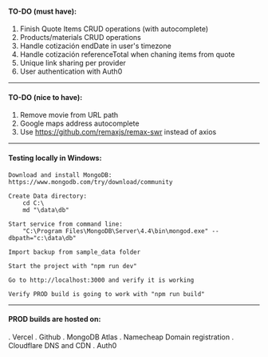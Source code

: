 #### TO-DO (must have):
1. Finish Quote Items CRUD operations (with autocomplete)
2. Products/materials CRUD operations
3. Handle cotización endDate in user's timezone
4. Handle cotización referenceTotal when chaning items from quote
5. Unique link sharing per provider
6. User authentication with Auth0

---

#### TO-DO (nice to have):
1. Remove movie from URL path
2. Google maps address autocomplete
3. Use https://github.com/remaxjs/remax-swr instead of axios

---

#### Testing locally in Windows:

    Download and install MongoDB: https://www.mongodb.com/try/download/community

    Create Data directory:
        cd C:\
        md "\data\db"

    Start service from command line:
        "C:\Program Files\MongoDB\Server\4.4\bin\mongod.exe" --dbpath="c:\data\db"

    Import backup from sample_data folder

    Start the project with "npm run dev"

    Go to http://localhost:3000 and verify it is working

    Verify PROD build is going to work with "npm run build"

---

#### PROD builds are hosted on:
. Vercel
. Github
. MongoDB Atlas
. Namecheap Domain registration
. Cloudflare DNS and CDN
. Auth0